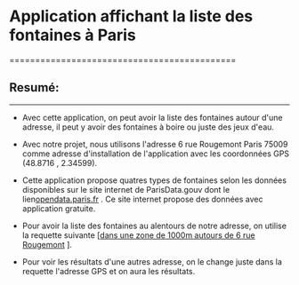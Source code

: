 # Application affichant la liste des fontaines à Paris
============================================

## Resumé:
------------------------
- Avec cette application, on peut avoir la liste des fontaines autour d'une adresse, il peut y avoir des fontaines à boire ou juste des jeux d'eau.
- Avec notre projet, nous utilisons l'adresse 6 rue Rougemont Paris 75009 comme adresse d'installation de l'application avec les coordonnées GPS (48.8716 , 2.34599).
- Cette application propose quatres types de fontaines selon les données disponibles sur le site internet de ParisData.gouv dont le lien[opendata.paris.fr](https://opendata.paris.fr/) . Ce site internet propose des données avec application gratuite.
- Pour avoir la liste des fontaines au alentours de notre adresse, on utilise la requette suivante [[dans une zone de 1000m autours de 6 rue Rougemont](https://opendata.paris.fr/api/records/1.0/search/?dataset=fontaines-a-boire&facet=arro&facet=modele&rows=-1&facet=a_boire&geofilter.distance=48.8716%2C2.34599%2C1000) ].

- Pour voir les résultats d'une autres adresse, on le change juste dans la requette l'adresse GPS et on aura les résultats.

